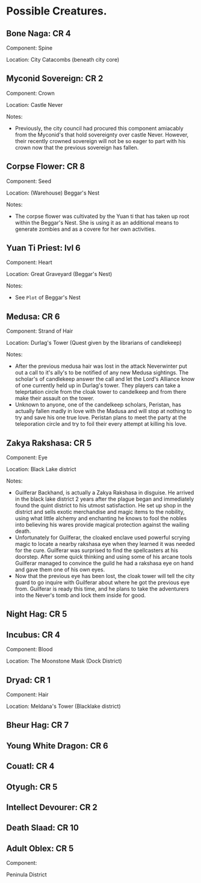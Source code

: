 # Possible Creatures.

## Bone Naga: CR 4

Component: Spine

Location: City Catacombs (beneath city core)

## Myconid Sovereign: CR 2

Component: Crown

Location: Castle Never

Notes: 

- Previously, the city council had procured this component amiacably from the Myconid's that hold sovereignty over castle Never. However, their recently crowned sovereign will not be so eager to part with his crown now that the previous sovereign has fallen.

## Corpse Flower: CR 8

Component: Seed

Location: (Warehouse) Beggar's Nest

Notes: 

- The corpse flower was cultivated by the Yuan ti that has taken up root within the Beggar's Nest. She is using it as an additional means to generate zombies and as a covere for her own activities.

## Yuan Ti Priest: lvl 6

Component: Heart

Location: Great Graveyard (Beggar's Nest)

Notes: 

- See `Plot` of Beggar's Nest

## Medusa: CR 6

Component: Strand of Hair

Location: Durlag's Tower (Quest given by the librarians of candlekeep)

Notes:

- After the previous medusa hair was lost in the attack Neverwinter put out a call to it's ally's to be notified of any new Medusa sightings. The scholar's of candlekeep answer the call and let the Lord's Alliance know of one currently held up in Durlag's tower. They players can take a teleprtation circle from the cloak tower to candelkeep and from there make their assault on the tower.
- Unknown to anyone, one of the candelkeep scholars, Peristan, has actually fallen madly in love with the Madusa and will stop at nothing to try and save his one true love. Peristan plans to meet the party at the teleporation circle and try to foil their every attempt at killing his love.

## Zakya Rakshasa: CR 5

Component: Eye

Location: Black Lake district

Notes: 

- Guilferar Backhand, is actually a Zakya Rakshasa in disguise. He arrived in the black lake district 2 years after the plague began and immediately found the quint district to his utmost satisfaction. He set up shop in the district and sells exotic merchandise and magic items to the nobility, using what little alchemy and enchanting he knows to fool the nobles into believing his wares provide magical protection against the wailing death.
- Unfortunately for Guilferar, the cloaked enclave used powerful scrying magic to locate a nearby rakshasa eye when they learned it was needed for the cure. Guilferar was surprised to find the spellcasters at his doorstep. After some quick thinking and using some of his arcane tools Guilferar managed to convince the guild he had a rakshasa eye on hand and gave them one of his own eyes.
- Now that the previous eye has been lost, the cloak tower will tell the city guard to go inquire with Guilferar about where he got the previous eye from. Guilferar is ready this time, and he plans to take the adventurers into the Never's tomb and lock them inside for good.

## Night Hag: CR 5

## Incubus: CR 4

Component: Blood

Location: The Moonstone Mask (Dock District)

## Dryad: CR 1

Component: Hair

Location: Meldana's Tower (Blacklake district)

## Bheur Hag: CR 7

## Young White Dragon: CR 6

## Couatl: CR 4

## Otyugh: CR 5

## Intellect Devourer: CR 2

## Death Slaad: CR 10

## Adult Oblex: CR 5

Component:

Peninula District
